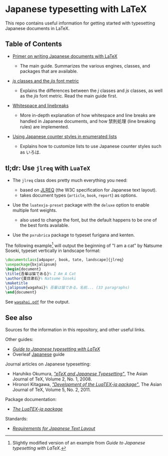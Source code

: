 # Japanese typesetting with LaTeX

This repo contains useful information for getting started with typesetting Japanese documents in LaTeX.

## Table of Contents

- [Primer on writing Japanese documents with LaTeX](guide)
  - The main guide. Summarizes the various engines, classes, and packages that are available.

- [*js* classes and the *jis* font metric](jsclasses)
  - Explains the differences between the *j* classes and *js* classes, as well as the *jis* font metric. Read the main guide first.

- [Whitespace and linebreaks](linebreak)
  - More in-depth explanation of how whitespace and line breaks are handled in Japanese documents, and how 禁則処理 (line breaking rules) are implemented.

- [Using Japanese counter styles in enumerated lists](enumeration)
  - Explains how to customize lists to use Japanese counter styles such as いろは.

## tl;dr: Use `jlreq` with `LuaTeX`

- The `jlreq` class does pretty much everything you need:
  - based on [JLREQ](https://www.w3.org/TR/jlreq/) (the W3C specification for Japanese text layout).
  - takes document types (`article`, `book`, `report`) as options.

- Use the `luatexja-preset` package with the `deluxe` option to enable multiple font weights.
  - also used to change the font, but the default happens to be one of the best fonts available.

- Use the `pxrubrica` package to typeset furigana and kenten.

The following example[^1] will output the beginning of "I am a cat" by Natsume Soseki, typeset vertically in landscape format:

```latex
\documentclass[a4paper, book, tate, landscape]{jlreq}
\usepackage{bxjalipsum}
\begin{document}
\title{吾輩は猫である}% I Am A Cat
\author{夏目漱石}% Natsume Soseki
\maketitle
\jalipsum{wagahai}% 吾輩は猫である。名前... (33 paragraphs)
\end{document}
```

See [`wagahai.pdf`](wagahai.pdf) for the output.

[^1]: Slightly modified version of an example from *Guide to Japanese typesetting with LaTeX*.

## See also

Sources for the information in this repository, and other useful links.

Other guides:

- [*Guide to Japanese typesetting with LaTeX*](http://mirrors.ctan.org/macros/latex/contrib/babel-contrib/japanese/japanese.pdf)
- Overleaf [Japanese](https://www.overleaf.com/learn/latex/Japanese) guide

Journal articles on Japanese typesetting:

- Haruhiko Okumura, [*"pTeX and Japanese Typesetting"*](http://ajt.ktug.org/2008/0201okumura.pdf), The Asian Journal of TeX, Volume 2, No. 1, 2008.
- Hironori Kitagawa, [*"Development of the LuaTEX-ja package"*](http://ajt.ktug.org/2011/0502kitagawa.pdf), The Asian Journal of TeX, Volume 5, No. 2, 2011.

Package documentation:

- [*The LuaTEX-ja package*](http://mirrors.ctan.org/macros/luatex/generic/luatexja/doc/luatexja-en.pdf)

Standards:

- [*Requirements for Japanese Text Layout*](http://www.w3.org/TR/jlreq/)
